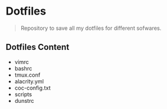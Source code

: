 # Dotfiles

> Repository to save all my dotfiles for different sofwares.

## Dotfiles Content

- vimrc
- bashrc
- tmux.conf
- alacrity.yml
- coc-config.txt
- scripts
- dunstrc
